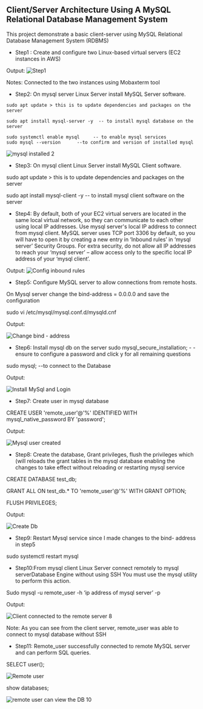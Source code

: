 ## Client/Server Architecture Using A MySQL Relational Database Management System

This project demonstrate a basic client-server using MySQL Relational Database Management System (RDBMS) 

- Step1 : Create and configure two Linux-based virtual servers (EC2 instances in AWS)

Output:
![Step1](https://user-images.githubusercontent.com/10111342/128232809-9f369527-a31b-48dd-94d4-54b160fbacd1.JPG)
 
 Notes: Connected to the two instances using Mobaxterm tool
 
 
- Step2: On mysql server Linux Server install MySQL Server software.
```
sudo apt update > this is to update dependencies and packages on the server

sudo apt install mysql-server -y  -- to install mysql database on the server

sudo systemctl enable mysql     -- to enable mysql services
sudo mysql --version      --to confirm and version of installed mysql
```

![mysql installed 2](https://user-images.githubusercontent.com/10111342/128233148-8bb34f5b-fa6d-4602-9251-08c303c28025.png)


- Step3: On mysql client Linux Server install MySQL Client software.

sudo apt update > this is to update dependencies and packages on the server 

sudo apt install mysql-client -y  -- to install mysql client software on the server


- Step4:
 By default, both of your EC2 virtual servers are located in the same local virtual network, so they can communicate to each other using local IP addresses. Use mysql server's local IP address to connect from mysql client. MySQL server uses TCP port 3306 by default, so you will have to open it by creating a new entry in ‘Inbound rules’ in ‘mysql server’ Security Groups. For extra security, do not allow all IP addresses to reach your ‘mysql server’ – allow access only to the specific local IP address of your ‘mysql client’.

Output:
![Config inbound rules](https://user-images.githubusercontent.com/10111342/128234165-ace00a27-8d6c-4acc-856b-7e83c74c2729.png)


- Step5: Configure MySQL server to allow connections from remote hosts.

On Mysql server change the bind-address = 0.0.0.0 and save the configuration

sudo vi /etc/mysql/mysql.conf.d/mysqld.cnf 

Output:

![Change bind - address](https://user-images.githubusercontent.com/10111342/128235060-831dd2ab-1179-42ff-b3d7-61c5e9da6533.png)

- Step6: Install mysql db on the server
sudo mysql_secure_installation;  - -ensure to configure a password and click y for all remaining questions

sudo mysql;   --to connect to the Database

Output:

![Install MySql and Login](https://user-images.githubusercontent.com/10111342/128235373-12be0392-a3d1-42a0-a774-042998951fa9.png)



 - Step7: Create user in mysql database
 
CREATE USER 'remote_user'@'%' IDENTIFIED WITH mysql_native_password BY 'password';

Output:

![Mysql user created](https://user-images.githubusercontent.com/10111342/128235667-6e50a244-4127-4bf8-94df-cd6b610e4bf6.png)

- Step8: Create the database, Grant privileges, flush the privileges which (will reloads the grant tables in the mysql database enabling the changes to take effect without reloading or restarting mysql service

CREATE DATABASE test_db;

GRANT ALL ON test_db.* TO 'remote_user'@'%' WITH GRANT OPTION;

FLUSH PRIVILEGES;

Output:

![Create Db](https://user-images.githubusercontent.com/10111342/128235998-82b42e8b-913e-4a37-9cab-faa23b70caf7.png)

- Step9: Restart Mysql service since I made changes to the bind- address in step5

sudo systemctl restart mysql

- Step10:From mysql client Linux Server connect remotely to mysql serverDatabase Engine without using SSH You must use the mysql utility to perform this action.

Sudo mysql -u remote_user -h ‘ip address of mysql server’ -p

Output:

![Client connected to the remote server 8](https://user-images.githubusercontent.com/10111342/128236460-204aa70a-b299-4350-a45b-c56536958749.png)

Note: As you can see from the client server,  remote_user was able to connect to mysql database without SSH


- Step11: Remote_user successfully connected to remote MySQL server and can perform  SQL queries.

SELECT user();

![Remote user](https://user-images.githubusercontent.com/10111342/128237479-49e6f361-92df-4b87-bd3b-051245679aa3.png)


show databases;

![remote user can view the DB 10](https://user-images.githubusercontent.com/10111342/128236721-1a638fc8-2631-49d7-88ab-7602ed801dcf.png)










 